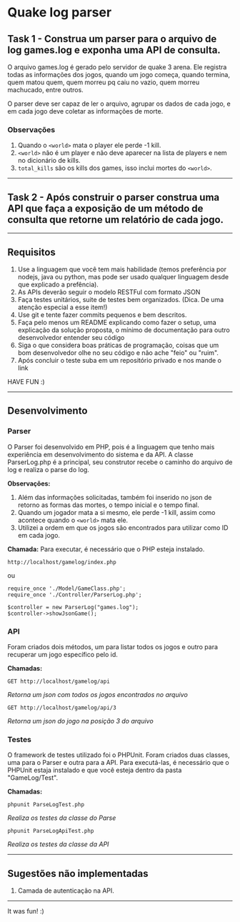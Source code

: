 # Quake log parser

## Task 1 - Construa um parser para o arquivo de log games.log e exponha uma API de consulta.

O arquivo games.log é gerado pelo servidor de quake 3 arena. Ele registra todas as informações dos jogos, quando um jogo começa, quando termina, quem matou quem, quem morreu pq caiu no vazio, quem morreu machucado, entre outros.

O parser deve ser capaz de ler o arquivo, agrupar os dados de cada jogo, e em cada jogo deve coletar as informações de morte.

### Observações

1. Quando o `<world>` mata o player ele perde -1 kill.
2. `<world>` não é um player e não deve aparecer na lista de players e nem no dicionário de kills.
3. `total_kills` são os kills dos games, isso inclui mortes do `<world>`.

----------

## Task 2 - Após construir o parser construa uma API que faça a exposição de um método de consulta que retorne um relatório de cada jogo.

----------

## Requisitos

1. Use a linguagem que você tem mais habilidade (temos preferência por nodejs, java ou python, mas pode ser usado qualquer linguagem desde que explicado a prefência).
2. As APIs deverão seguir o modelo RESTFul  com formato JSON  
3. Faça testes unitários, suite de testes bem organizados. (Dica. De uma atenção especial a esse item!)
4. Use git e tente fazer commits pequenos e bem descritos.
5. Faça pelo menos um README explicando como fazer o setup, uma explicação da solução proposta, o mínimo de documentação para outro desenvolvedor entender seu código
6. Siga o que considera boas práticas de programação, coisas que um bom desenvolvedor olhe no seu código e não ache "feio" ou "ruim".
7. Após concluir o teste suba em um repositório privado e nos mande o link

HAVE FUN :)

----------

## Desenvolvimento 

### Parser
O Parser foi desenvolvido em PHP, pois é a linguagem que tenho mais experiência em desenvolvimento do sistema e da API.
A classe ParserLog.php é a principal, seu construtor recebe o caminho do arquivo de log e realiza o parse do log.

**Observações:**

 1. Além das informações solicitadas, também foi inserido no json de retorno as formas das mortes, o tempo inicial e o tempo final.
 2. Quando um jogador mata a si mesmo, ele perde -1 kill, assim como acontece quando o `<world>` mata ele. 
 3. Utilizei a ordem em que os jogos são encontrados para utilizar como ID em cada jogo.

**Chamada:**
Para executar, é necessário que o PHP esteja instalado.

    http://localhost/gamelog/index.php

ou

    require_once './Model/GameClass.php';
    require_once './Controller/ParserLog.php';

    $controller = new ParserLog("games.log");
    $controller->showJsonGame();



### API
Foram criados dois métodos, um para listar todos os jogos e outro para recuperar um jogo específico pelo id.

**Chamadas:**

    GET http://localhost/gamelog/api

*Retorna um json com todos os jogos encontrados no arquivo*

    GET http://localhost/gamelog/api/3
*Retorna um json do jogo na posição 3 do arquivo*


### Testes
O framework de testes utilizado foi o PHPUnit.
Foram criados duas classes, uma para o Parser e outra para a API. Para executá-las, é necessário que o PHPUnit estaja instalado e que você esteja dentro da pasta "GameLog/Test".

**Chamadas:**

    phpunit ParseLogTest.php

*Realiza os testes da classe do Parse*

    phpunit ParseLogApiTest.php
*Realiza os testes da classe da API*


----------

## Sugestões não implementadas 

 1. Camada de autenticação na API.

----------


It was fun! :)